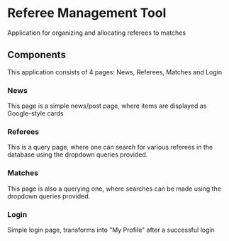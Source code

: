# Referee Management Tool

Application for organizing and allocating referees to matches

## Components

This application consists of 4 pages: News, Referees, Matches and Login

### News

This page is a simple news/post page, where items are displayed as Google-style cards

### Referees

This is a query page, where one can search for various referees in the database using
the dropdown queries provided.

### Matches

This page is also a querying one, where searches can be made using the dropdown queries provided.

### Login

Simple login page, transforms into "My Profile" after a successful login
